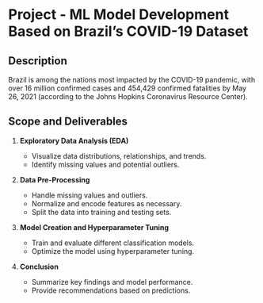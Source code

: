 # Project - ML Model Development Based on Brazil’s COVID-19 Dataset  

## Description  
Brazil is among the nations most impacted by the COVID-19 pandemic, with over 16 million confirmed cases and 454,429 confirmed fatalities by May 26, 2021 (according to the Johns Hopkins Coronavirus Resource Center).  

## Scope and Deliverables  

1. **Exploratory Data Analysis (EDA)**  
   - Visualize data distributions, relationships, and trends.  
   - Identify missing values and potential outliers.  

2. **Data Pre-Processing**  
   - Handle missing values and outliers.  
   - Normalize and encode features as necessary.  
   - Split the data into training and testing sets.  

3. **Model Creation and Hyperparameter Tuning**  
   - Train and evaluate different classification models.  
   - Optimize the model using hyperparameter tuning.  

4. **Conclusion**  
   - Summarize key findings and model performance.  
   - Provide recommendations based on predictions.  
